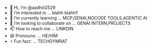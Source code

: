 - 👋 Hi, I’m @aadhiii2529
- 👀 I’m interested in ... blahh blahh!!
- 🌱 I’m currently learning ... MCP,GENAI,NOCODE TOOLS,AGENTIC AI
- 💞️ I’m looking to collaborate on ... GENAI INTERN,PROJECTS
- 📫 How to reach me ... LINKDIN
- 😄 Pronouns: ... HE/HIM
- ⚡ Fun fact: ... TECHGYMRAT

<!---
aadhiii2529/aadhiii2529 is a ✨ special ✨ repository because its `README.md` (this file) appears on your GitHub profile.
You can click the Preview link to take a look at your changes.
--->
